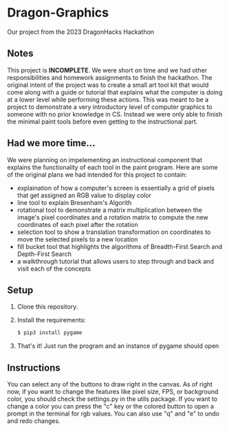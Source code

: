 # Dragon-Graphics
Our project from the 2023 DragonHacks Hackathon

## Notes
This project is **INCOMPLETE**. We were short on time and we had other responsibilities and homework assignments to finish the hackathon. The original intent of the project was to create a small art tool kit that would come along with a guide or tutorial that explains what the computer is doing at a lower level while performing these actions. This was meant to be a project to demonstrate a very introductory level of computer graphics to someone with no prior knowledge in CS. Instead we were only able to finish the minimal paint tools before even getting to the instructional part.

## Had we more time...
We were planning on impelementing an instructional component that explains the functionality of each tool in the paint program. Here are some of the original plans we had intended for this project to contain:
* explaination of how a computer's screen is essentially a grid of pixels that get assigned an RGB value to display color
* line tool to explain Bresenham's Algorith 
* rotational tool to demonstrate a matrix multiplication between the image's pixel coordinates and a rotation matrix to compute the new coordinates of each pixel after the rotation
* selection tool to show a translation transformation on coordinates to move the selected pixels to a new location
* fill bucket tool that highlights the algorithms of Breadth-First Search and Depth-First Search
* a walkthrough tutorial that allows users to step through and back and visit each of the concepts


## Setup

1. Clone this repository.

2. Install the requirements:

   ```bash
   $ pip3 install pygame
   ```
3. That's it! Just run the program and an instance of pygame should open

## Instructions
You can select any of the buttons to draw right in the canvas. As of right now, if you want to change the features like pixel size, FPS, or background color, you should check the settings.py in the utils package. If you want to change a color you can press the "c" key or the colored button to open a prompt in the terminal for rgb values. You can also use "q" and "e" to undo and redo changes.
